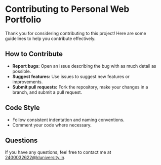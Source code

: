 # Contributing to Personal Web Portfolio

Thank you for considering contributing to this project! Here are some guidelines to help you contribute effectively.

## How to Contribute

- **Report bugs:** Open an issue describing the bug with as much detail as possible.
- **Suggest features:** Use issues to suggest new features or improvements.
- **Submit pull requests:** Fork the repository, make your changes in a branch, and submit a pull request.

## Code Style

- Follow consistent indentation and naming conventions.
- Comment your code where necessary.

## Questions

If you have any questions, feel free to contact me at 2400032622@kluniversity.in.
